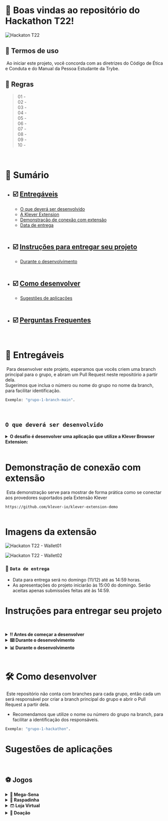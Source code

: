 # 🔆 <strong>Boas vindas ao repositório do Hackathon T22!</strong>

![Hackaton T22](./readmeImg/06-LOGO.png)

## 🛑 <strong>Termos de uso</strong>
​
Ao iniciar este projeto, você concorda com as diretrizes do Código de Ética e Conduta e do Manual da Pessoa Estudante da Trybe.
​<br>


## 🚫 <strong>Regras </strong>
> 01 - <br>
> 02 - <br>
> 03 - <br>
> 04 - <br>
> 05 - <br>
> 06 - <br>
> 07 - <br>
> 08 - <br>
> 09 - <br>
> 10 - <br>

<br>

# <strong>📗 Sumário</strong>
- ## ☑️ [Entregáveis](#entregáveis)
  * [O que deverá ser desenvolvido](#o-que-deverá-ser-desenvolvido)
  * [A Klever Extension](#a-klever-extension)
  * [Demonstração de conexão com extensão](#demonstracao-de-conexao-com-extensão)
  * [Data de entrega](#data-de-entrega)
​<br><br>
- ## ☑️ [Instruções para entregar seu projeto](#instruções-para-entregar-seu-projeto)
  * [Durante o desenvolvimento](#durante-o-desenvolvimento)
​<br><br>
- ## ☑️ [Como desenvolver](#como-desenvolver)
  * [Sugestões de aplicações](#sugestões-de-aplicações)
​<br><br>
- ## ☑️ [Perguntas Frequentes](#perguntas-frequentes)
​
# 📝 Entregáveis
​
Para desenvolver este projeto, esperamos que vocês criem uma branch principal para o grupo, e abram um Pull Request neste repositório a partir dela.
​<br>
Sugerimos que inclua o número ou nome do grupo no nome da branch, para facilitar identificação. 
```bash
Exemplo: "grupo-1-branch-main".
```
​
## `O que deverá ser desenvolvido`
<details>
<summary><strong>O desafio é desenvolver uma aplicação que utilize a Klever Browser Extension:</strong></summary>
​

- A extensão permite que os usuários listem suas transações, recebam fundos, gerenciem 
várias contas, gerem e redefinam suas contas e, mais importante, integrem-no ao
KleverChain Explorer para visualizar cada transação.
​
- Devido as facilidades que a Klever Extension nos entrega, o objetivo é utilizar a criatividade
para desenvolver soluções para nosso dia-a-dia em que o usuário possa utilizar a
extension.
<br>

​
### `A Klever Extention`
​
Para efetuar o download da Klever extension:
```bash
1. Acesse a url: https://chrome.google.com/webstore/detail/klever-wallet/lmbifcmbofehdpolpdpnlcnanolnlkec
2. Certifique-se que está logado na conta gmail que você forneceu durante a inscrição para o Hackathon.
3. Crie seu login seguindo os comandos da extensão.
```

</details>
​

# Demonstração de conexão com extensão
​
Esta demonstração serve para mostrar de forma prática como se conectar aos provedores suportados pela Extensão Klever 
```bash
https://github.com/klever-io/klever-extension-demo
​
```

# Imagens da extensão
![Hackaton T22 - Wallet01](./readmeImg/walletImg.jpg) <br>

![Hackaton T22 - Wallet02](./readmeImg/walletImg2.jpg)

### 📆 `Data de entrega`
- Data para entrega será no domingo (11/12) até as 14:59 horas.<br>
- As apresentações do projeto iniciarão às 15:00 do domingo. Serão aceitas apenas submissões feitas até às 14:59.
​
# Instruções para entregar seu projeto
​<details>
<summary><strong>‼ Antes de começar a desenvolver</strong></summary>

1. Faça um clone do projeto
​
2. Crie uma branch principal para o grupo, a partir da main.
​
 * Sugerimos a utilização do nome ou número do grupo na branch principal para facilitar a identificação.
​
3. Faça alterações separadas por novas branchs criadas a partir da branch `branch-main-do-grupo`, criando uma nova branch para cada demanda
  * Verifique que você está na branch `branch-main-do-grupo`
    * Exemplo: `git branch`
    
  * Se não estiver, mude para a branch `branch-main-do-grupo`
    * Exemplo: `git checkout branch-main-do-grupo && git pull`
  * Agora, crie uma branch para a demanda que você vai desenvolver do seu projeto
    * Você deve criar uma branch com uma breve descrição da demanda a ser desenvolvida
    * Exemplo: `git checkout -b branch-main-do-grupo-cria-campo-de-input`
​
4. Adicione as mudanças ao _stage_ do Git e faça um `commit`
  * Verifique que as mudanças ainda não estão no _stage_
    * Exemplo: `git status` (devem aparecer listadas as novas alterações em vermelho)
  * Adicione o arquivo alterado ao _stage_ do Git
      * Exemplo:
        * `git add .` (adicionando todas as mudanças - _que estavam em vermelho_ - ao stage do Git)
        * `git status` (devem aparecer listadas as novas alterações em verde)
  * Faça seus `commit`
      * Exemplo:
        * `git commit -m 'cria componente de input`
        * `git status` (deve aparecer uma mensagem tipo _nothing to commit_ )
​
5. Adicione a sua branch com o novo `commit` ao repositório remoto
  * Usando o exemplo anterior: `git push -u origin branch-main-do-grupo-cria-campo-de-input`
​
6. Crie um novo `Pull Request` _(PR)_
  * Vá até a página de _Pull Requests_ do [repositório no GitHub]
  * Clique no botão verde _"New pull request"_
  * Clique na caixa de seleção _"Compare"_ e escolha a branch do grupo, `branch-main-do-grupo`, e a sua branch **com atenção**
  * Coloque um título para a sua _Pull Request_
    * Exemplo: _"[GRUPO XX] Cria tela de busca"_
  * Clique no botão verde _"Create pull request"_
  * Adicione uma descrição para o _Pull Request_ e clique no botão verde _"Create pull request"_
  * **Não se preocupe em preencher mais nada por enquanto!**
  * Volte até a [página de _Pull Requests_ do repositório] e confira que o seu _Pull Request_ está criado
​
7. Assim que aprovado por pelo menos duas pessoas do seu grupo e o _Linter_ estiver adereçado, acesse **SEU** _Pull Request_ e clique no botão _"Merge pull request"_
</details>
<details>
  <summary><strong>⌨️ Durante o desenvolvimento</strong></summary>

* Faça `commits` das alterações que você fizer no código regularmente
​
* Lembre-se de sempre após um (ou alguns) `commits` atualizar o repositório remoto
​
* Os comandos que você utilizará com mais frequência são:
​
1. `git status` _(para verificar o que está em vermelho - fora do stage - e o que está em verde - no stage)_
​
2. `git add` _(para adicionar arquivos ao stage do Git)_
​
3. `git commit` _(para criar um commit com os arquivos que estão no stage do Git)_
​
4. `git push -u nome-da-branch` _(para enviar o commit para o repositório remoto na primeira vez que fizer o `push` de uma nova branch)_
​
        * `git commit -m 'cria componente de input`
        * `git status` (deve aparecer uma mensagem tipo _nothing to commit_ )
​
5. Adicione a sua branch com o novo `commit` ao repositório remoto
  * Usando o exemplo anterior: `git push -u origin branch-main-do-grupo-cria-campo-de-input`
​
6. Crie um novo `Pull Request` _(PR)_
  * Vá até a página de _Pull Requests_ do [repositório no GitHub]
  * Clique no botão verde _"New pull request"_
  * Clique na caixa de seleção _"Compare"_ e escolha a branch do grupo, `branch-main-do-grupo`, e a sua branch **com atenção**
  * Coloque um título para a sua _Pull Request_
    * Exemplo: _"[branch-main-do-grupo] Cria tela de busca"_
  * Clique no botão verde _"Create pull request"_
  * Adicione uma descrição para o _Pull Request_ e clique no botão verde _"Create pull request"_
  * **Não se preocupe em preencher mais nada por enquanto!**
  * Volte até a [página de _Pull Requests_ do repositório] e confira que o seu _Pull Request_ está criado
  </details>


<details>
  <summary><strong>📊 Durante o desenvolvimento </strong></summary><br />

* Faça `commits` das alterações que você fizer no código regularmente
​
* Lembre-se de sempre após um (ou alguns) `commits` atualizar o repositório remoto
​
* Os comandos que você utilizará com mais frequência são:
​
1. `git status` _(para verificar o que está em vermelho - fora do stage - e o que está em verde - no stage)_
​
2. `git add` _(para adicionar arquivos ao stage do Git)_
​
3. `git commit` _(para criar um commit com os arquivos que estão no stage do Git)_
​
4. `git push -u nome-da-branch` _(para enviar o commit para o repositório remoto na primeira vez que fizer o `push` de uma nova branch)_
​
5. `git push` _(para enviar o commit para o repositório remoto após o passo anterior)_
</details>​

# 🛠 Como desenvolver
​
Este repositório não conta com branches para cada grupo, então cada um será responsável por criar a branch principal do grupo e abrir o Pull Request a partir dela.
​
- Recomendamos que utilize o nome ou número do grupo na branch, para facilitar a identificação dos responsáveis. 
```bash
Exemplo: "grupo-1-hackathon".
```
# Sugestões de aplicações
​
## ⚽️ Jogos

<details>
  <summary><strong>🤑 Mega-Sena </strong></summary><br />

- O jogador deve escolher 6 números dentre 60
- Deve ser feita uma transação para confirmar a aposta
- Com a aposta confirmada, exibir os números selecionados e executar o sorteio
- O usuário ganha se sair seus 6 números sorteados dentre os 60
- Caso tenha ganho, exibir para o usuário quanto ele ganhou e que uma
transação será feita com o valor
- Caso não ganhe exibir uma mensagem e uma opção para tentar novamente
</details>
<details>

  <summary><strong>🔖 Raspadinha </strong></summary><br />

- O jogador deve comprar uma raspadinha
- cada raspadinha possui 5 estrelas cinzas
- Deve ser feita uma transação para confirmar a compra
- Com a aposta confirmada, executar o sorteio
- O usuário ganha se sair 3 estrelas da mesma cor, teremos 3 possíveis cores
(azul, verde e amarelo)
- Caso tenha ganho, exibir para o usuário quanto ele ganhou e que uma
transação será feita com o valor
- Caso não ganhe exibir uma mensagem e uma opção para tentar novamente
</details>

<details>
  <summary><strong>🩳 Loja Virtual </strong></summary><br />

- Criar uma página com listagem de produtos
- Ao clicar em um produto deve ir para a página de detalhe do produto
- nome, images, descrição, valor, botão de compra
- Quando o usuário clicar para comprar, deve ser feita uma transação para confirmar a
compra
- Ao confirmar a transação deve exibir uma mensagem de confirmação de compra
</details>

<details>
  <summary><strong>🙏 Doação </strong></summary><br />

- Criar uma página para uma causa social instituição receber doação para uma causa
social
- imagens
- descrição e ações da causa
- quem apoia
- valor total já foi doado
- exibir últimas doações
- botão de doação
- O usuário pode doar através de uma transação
- Exibir uma mensagem de agradecimento
</details>


